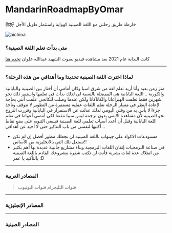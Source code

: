# MandarinRoadmapByOmar

你好
خارطة طريق رحلتي مع اللغة الصينية كهواية واستثمار طويل الأجل

![aichina](https://news.cgtn.com/news/2021-04-12/China-tops-in-AI-patent-applications-with-74-7-of-world-s-total-ZoWW3nu9Lq/img/16afcfe76fab4a06b9c01e1c2be392b6/16afcfe76fab4a06b9c01e1c2be392b6.png)

### متى بدأت تعلم اللغة الصينية؟

كانت البداية عام 2021 بعد مشاهدة فيديو بصوت الشهيد عبدالله علوان [تجده هنا](https://www.youtube.com/watch?v=wHqNMJPMDD4)
***


### لماذا اخترت اللغة الصينية تحديدا وما أهدافي من هذه الرحلة؟

منز زمن بعيد وأنا أريد تعلم لغة من شرق اسيا وكان أمامي أن أختار بين الصينية واليابانية والكورية .. اللغة اليابانية هي المفضلة بالنسبة لي لذلك بدأت في تعلمها واستمر ذلك نحو شهرين فقط تعلمت الهيراغانا والكاتاكانا ولكن عندما وصلت للكانجي علمت أنني بحاجة لإعادة النظر في مسار الرحلة
تعلم اللغات عملية مستمرة من التطوير لا تتوقف وتأخذ جزءا لا بأس به من وقتي اليومي لذلك عدلت عن الاستمرار في اليابانية وقررت النزوح نحو الصينية لأن مشاهدة الانمي بدون ترجمة ليس سببا مقنعا لكي أمضي أعواما في تعلم اللغة اليابانية
وقبل أن أعدد أسباب تعلمي للغة الصينية فينبغي التنويه على بضع نقاط أكتبها لنفسي من باب التذكير حتى لا أحيد عن أهدافي ..
+ مستودعات الاكواد على جيتهاب باللغة الصينية لن تجعلك مطور أفضل إن لم تكن تستغل تلك التي بالانجليزية من الأساس!!
+ في صناعة البرمجيات إتقان اللغات البرمجية وبناء مشاريع جانبية عديدة بها أهم بكثير من امتلاك عدة لغات بشرية فأنت لن تكتب شفرة مشروعك القادم باللغة الصينية بالتأكيد يا عمر :D

***

### المصادر العربية 
> قنوات التليجرام
 قنوات اليوتيوب


---


### المصادر الإنجليزية

---

### المصادر الصينية

